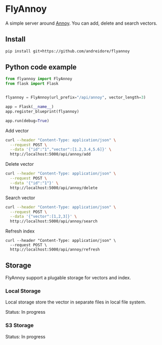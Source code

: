 # FlyAnnoy


A simple server around [Annoy](https://github.com/spotify/annoy). You can add, delete and search vectors. 

## Install

```sh
pip install git+https://github.com/andreidore/flyannoy
```


## Python code example

```python
from flyannoy import FlyAnnoy
from flask import Flask


flyannoy = FlyAnnoy(url_prefix="/api/annoy", vector_length=3)

app = Flask(__name__)
app.register_blueprint(flyannoy)

app.run(debug=True)

```


Add vector
```sh
curl --header "Content-Type: application/json" \
  --request POST \
  --data '{"id":"1","vector":[1.2,3.4,5.6]}' \
  http://localhost:5000/api/annoy/add
```

Delete vector
```sh
curl --header "Content-Type: application/json" \
  --request POST \
  --data '{"id":"1"}' \
  http://localhost:5000/api/annoy/delete
```


Search vector
```sh
curl --header "Content-Type: application/json" \
  --request POST \
  --data '{"vector":[1,2,3]}' \
  http://localhost:5000/api/annoy/search
```

Refresh index
```
curl --header "Content-Type: application/json" \
  --request POST \
  http://localhost:5000/api/annoy/refresh
```

## Storage 

FlyAnnoy support a plugable storage for vectors and index.

### Local Storage

Local storage store the vector in separate files in local file system. 

Status: In progress

### S3 Storage

Status: In progress

